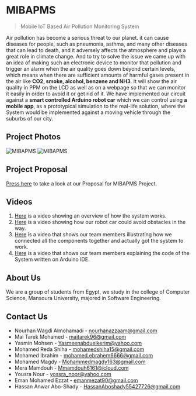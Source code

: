 # MIBAPMS

> Mobile IoT Based Air Pollution Monitoring System

Air pollution has become a serious threat to our planet. it can cause diseases for people, such as pneumonia, asthma, and many other diseases that can lead to death, and it adversely affects the atmosphere and plays a great role in climate change. And to try to solve the issue we came up with an idea of making such an electronic device to monitor that pollution and trigger an alarm when the air quality goes down beyond certain levels, which means when there are sufficient amounts of harmful gases present in the air like **CO2, smoke, alcohol, benzene and NH3**. It will show the air quality in PPM on the LCD as well as on a webpage so that we can monitor it easily in order to avoid it or get rid of it. We have implemented our circuit against a **smart controlled Arduino robot car** which we can control using **a mobile app**, as a prototypical simulation to the real-life solution, where the System would be implemented against a moving vehicle through the suburbs of our city.

## Project Photos
![MIBAPMS](https://drive.google.com/uc?export=view&id=1FJmvvVvi2IczeJzP8-e5AXPd6yNsdbcP)
![MIBAPMS](https://drive.google.com/open?id=1FJmvvVvi2IczeJzP8-e5AXPd6yNsdbcP)

## Project Proposal

[Press here](https://drive.google.com/file/d/1BU_s8goav53AhyCowqVNULy6BN7HSdAK/view?usp=sharing) to take a look at our Proposal for MIBAPMS Project.

## Videos

 1. [Here](https://drive.google.com/open?id=1eBg6Et7ZajvdvWMKXBhXckNdrPIxm2Ae) is a video showing an overview of how the system works.
 2. [Here](https://drive.google.com/open?id=1XiSzCIJ3LVoYWs2_RhPlqrtV2rF50_h5) is a video showing how our robot car could avoid obstacles in the way.
 3. [Here](https://drive.google.com/open?id=1USoxcCFOtSJqAZK5IbyXo2VLpuljsj9m) is a video that shows our team members illustrating how we connected all the components together and actually got the system to work.
 4. [Here](https://drive.google.com/open?id=1ADPJWTgid0BqELsWSsAj97K5sGXVToXI) is a video that shows our team members explaining the code of the System written on Arduino IDE.

## About Us

We are a group of students from Egypt, we study in the college of Computer Science, Mansoura University, majored in Software Engineering.

## Contact Us

- Nourhan Wagdi Almohamadi - nourhanazzaam@gmail.com
- Mai Tarek Mohamed - maitarek96@gmail.com
- Yasmin Mohsen - Yasmeenabduelkerim@yahoo.com
- Mohamed Reda Shiha - mohamedshiha15@gmail.com
- Mohamed Ibrahim - mohamed.ebrahem6666@gmail.com
- Mohamed Magdy - Mohammedmagdy163@gmail.com
- Mera Mamdouh - Mmamdouh6161@icloud.com
- Yousra Nour - yossra_noor@yahoo.com
- Eman Mohamed Ezzat - emanmezat90@gmail.com
- Hassan Anwar Abo-Shady - HassanAboshady55427726@gmail.com

